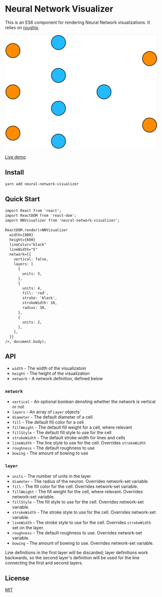 # Neural Network Visualizer

This is an ES6 component for rendering Neural Network visualizations. It relies on [roughjs](https://roughjs.com).

![A sample output](https://raw.githubusercontent.com/thekevinscott/neural-network-visualizer/master/example/sample.png)

[Live demo](https://thekevinscott.github.io/neural-network-visualizer/)

## Install

```
yarn add neural-network-visualizer
```

## Quick Start

```
import React from 'react';
import ReactDOM from 'react-dom';
import NNVisualizer from 'neural-network-visualizer';

ReactDOM.render(<NNVisualizer
  width={800}
  height={600}
  lineColor="black"
  lineWidth="5"
  network={{
    vertical: false,
    layers: [
      {
        units: 3,
      },
      {
        units: 4,
        fill: 'red',
        stroke: 'black',
        strokeWidth: 10,
        radius: 30,
      },
      {
        units: 2,
      },
    ],
  }}
/>, document.body);
```

## API

* `width` - The width of the visualizatoin
* `height` - The height of the visualization
* `network` - A network definition, defined below

### `network`
* `vertical` - An optional boolean denoting whether the network is vertical or not
* `layers` - An array of `Layer` objects`
* `diameter` - The default diameter of a cell.
* `fill` - The default fill color for a cell
* `fillWeight` - The default fill weight for a cell, where relevant
* `fillStyle` - The default fill style to use for the cell
* `strokeWidth` - The default stroke width for lines and cells
* `lineWidth` - The line style to use for the cell. Overrides `strokeWidth`
* `roughness` - The default roughness to use
* `bowing` - The amount of bowing to use

### `layer`

* `units` - The number of units in the layer
* `diameter` - The radius of the neuron. Overrides network-set variable.
* `fill` - The fill color for the cell. Overrides network-set variable.
* `fillWeight` - The fill weight for the cell, where relevant. Overrides network-set variable.
* `fillStyle` - The fill style to use for the cell. Overrides network-set variable.
* `strokeWidth` - The stroke style to use for the cell. Overrides network-set variable.
* `lineWidth` - The stroke style to use for the cell. Overrides `strokeWidth` set on the layer.
* `roughness` - The default roughness to use. Overrides network-set variable.
* `bowing` - The amount of bowing to use. Overrides network-set variable.

Line definitions in the first layer will be discarded; layer definitions work backwards, so the second layer's definition will be used for the line connecting the first and second layers.

## License

[MIT](https://github.com/thekevinscott/neural-network-visualizer/blob/master/LICENSE)

